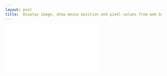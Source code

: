 ```yaml
---
layout: post
title:  Display image, show mouse position and pixel values from web browser 
---
```


![iview.html](/images/iview.html)


